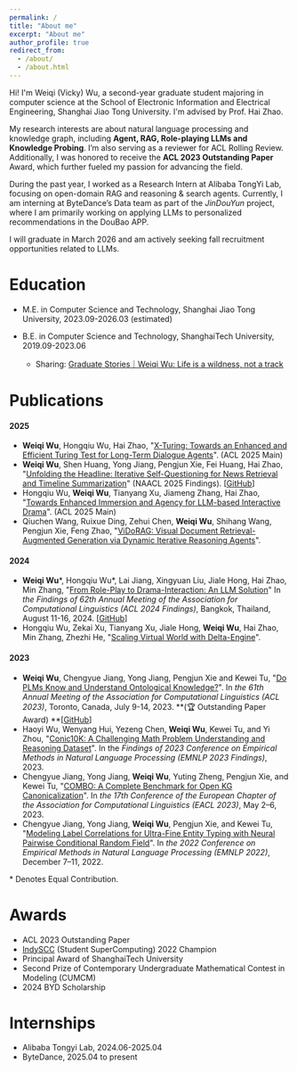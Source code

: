```yaml
---
permalink: /
title: "About me"
excerpt: "About me"
author_profile: true
redirect_from: 
  - /about/
  - /about.html
---
```


Hi! I'm Weiqi (Vicky) Wu, a second-year graduate student majoring in computer science at the School of Electronic Information and Electrical Engineering, Shanghai Jiao Tong University. I'm advised by Prof. Hai Zhao.

My research interests are about natural language processing and knowledge graph, including **Agent, RAG, Role-playing LLMs and Knowledge Probing**. I’m also serving as a reviewer for ACL Rolling Review. Additionally, I was honored to receive the **ACL 2023 Outstanding Paper** Award, which further fueled my passion for advancing the field. 

During the past year, I worked as a Research Intern at Alibaba TongYi Lab, focusing on open-domain RAG and reasoning & search agents. Currently, I am interning at ByteDance’s Data team as part of the *JinDouYun* project, where I am primarily working on applying LLMs to personalized recommendations in the DouBao APP. 

I will graduate in March 2026 and am actively seeking fall recruitment opportunities related to LLMs.

Education
======
* M.E. in Computer Science and Technology, Shanghai Jiao Tong University, 2023.09-2026.03 (estimated)

* B.E. in Computer Science and Technology, ShanghaiTech University, 2019.09-2023.06
  * Sharing: [Graduate Stories｜Weiqi Wu: Life is a wildness, not a track](https://www.shanghaitech.edu.cn/eng/2023/0706/c1260a1079163/page.htm)
  

# Publications

#### 2025

- **Weiqi Wu**, Hongqiu Wu, Hai Zhao, "[X-Turing: Towards an Enhanced and Efficient Turing Test for Long-Term Dialogue Agents](https://arxiv.org/pdf/2408.09853)". (ACL 2025 Main)
- **Weiqi Wu**, Shen Huang, Yong Jiang, Pengjun Xie, Fei Huang, Hai Zhao, "[Unfolding the Headline: Iterative Self-Questioning for News Retrieval and Timeline Summarization](https://arxiv.org/pdf/2501.00888)" (NAACL 2025 Findings). [[GitHub](https://github.com/Alibaba-NLP/CHRONOS)]
- Hongqiu Wu, **Weiqi Wu**, Tianyang Xu, Jiameng Zhang, Hai Zhao, "[Towards Enhanced Immersion and Agency for LLM-based Interactive Drama](https://arxiv.org/pdf/2502.17878)". (ACL 2025 Main)
- Qiuchen Wang, Ruixue Ding, Zehui Chen, **Weiqi Wu**, Shihang Wang, Pengjun Xie, Feng Zhao, "[ViDoRAG: Visual Document Retrieval-Augmented Generation via Dynamic Iterative Reasoning Agents](https://arxiv.org/pdf/2502.18017)".

#### 2024

- **Weiqi Wu**\*, Hongqiu Wu\*, Lai Jiang, Xingyuan Liu, Jiale Hong, Hai Zhao, Min Zhang, "[From Role-Play to Drama-Interaction: An LLM Solution](https://aclanthology.org/2024.findings-acl.196.pdf)" In *the Findings of 62th Annual Meeting of the Association for Computational Linguistics (ACL 2024 Findings)*, Bangkok, Thailand, August 11-16, 2024. [[GitHub](https://github.com/vickywu1022/DramaLLM)]
- Hongqiu Wu, Zekai Xu, Tianyang Xu, Jiale Hong, **Weiqi Wu**, Hai Zhao, Min Zhang, Zhezhi He, "[Scaling Virtual World with Delta-Engine](https://arxiv.org/pdf/2408.05842)".

#### 2023

- **Weiqi Wu**, Chengyue Jiang, Yong Jiang, Pengjun Xie and Kewei Tu, "[Do PLMs Know and Understand Ontological Knowledge?](https://aclanthology.org/2023.acl-long.173.pdf)". In *the 61th Annual Meeting of the Association for Computational Linguistics (ACL 2023)*, Toronto, Canada, July 9-14, 2023. **(🏆 Outstanding Paper Award) **[[GitHub](https://github.com/vickywu1022/OntoProbe-PLMs)]
- Haoyi Wu, Wenyang Hui, Yezeng Chen, **Weiqi Wu**, Kewei Tu, and Yi Zhou, "[Conic10K: A Challenging Math Problem Understanding and Reasoning Dataset](https://aclanthology.org/2023.findings-emnlp.427.pdf)". In  the *Findings of 2023 Conference on Empirical Methods in Natural Language Processing (EMNLP 2023 Findings)*, 2023.
- Chengyue Jiang, Yong Jiang, **Weiqi Wu**, Yuting Zheng, Pengjun Xie, and Kewei Tu, "[COMBO: A Complete Benchmark for Open KG Canonicalization](https://aclanthology.org/2023.eacl-main.26.pdf)". In *the 17th Conference of the European Chapter of the Association for Computational Linguistics (EACL 2023)*, May 2–6, 2023.
- Chengyue Jiang, Yong Jiang, **Weiqi Wu**, Pengjun Xie, and Kewei Tu, "[Modeling Label Correlations for Ultra-Fine Entity Typing with Neural Pairwise Conditional Random Field](https://aclanthology.org/2022.emnlp-main.459.pdf)". In *the 2022 Conference on Empirical Methods in Natural Language Processing (EMNLP 2022)*, December 7–11, 2022.

\* Denotes Equal Contribution.

# Awards

- ACL 2023 Outstanding Paper
- [IndySCC](https://sc22.supercomputing.org/program/studentssc/indyscc/) (Student SuperComputing) 2022 Champion
- Principal Award of ShanghaiTech University
- Second Prize of Contemporary Undergraduate Mathematical Contest in Modeling (CUMCM)
- 2024 BYD Scholarship

# Internships
- Alibaba Tongyi Lab, 2024.06-2025.04
- ByteDance, 2025.04 to present
